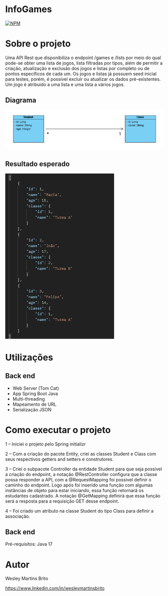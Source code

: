 # InfoGames 
[![NPM](https://img.shields.io/npm/l/react)](https://github.com/wesleymartinsbrito/api-school/blob/main/LICENSE) 

# Sobre o projeto

Uma API Rest que disponibiliza o endpoint /games e /lists por meio do qual pode-se obter uma lista de jogos, lista filtradas por tipos, além de permitir a criação, atualização e exclusão dos jogos e listas por completo ou de pontos específicos de cada um. Os jogos e listas já possuem seed inicial para testes, porém, é possível excluir ou atualizar os dados pré-existentes. Um jogo é atribuido a uma lista e uma lista a vários jogos. 

## Diagrama
![Diagrama de classes](https://github.com/wesleymartinsbrito/api-school/blob/main/assets/Screenshot_194.png)

## Resultado esperado
![Resultado](https://github.com/wesleymartinsbrito/api-school/blob/main/assets/Screenshot_195.png)

# Utilizações
## Back end
-	Web Server (Tom Cat)
-	App Spring Boot Java
-	Multi-threading
-	Mapeamento de URL
-	Serialização JSON

# Como executar o projeto

1 – Iniciei o projeto pelo Spring initializr

2 – Com a criação do pacote Entity, criei as classes Student e Class com seus respectivos getters and setters e construtores.

3 – Criei o subpacote Controller da entidade Student para que seja possível a criação do endpoint, a notação @RestController configura que a classe possa responder a API, com a @RequestMapping foi possível definir o caminho do endpoint. Logo após foi inserido uma função com algumas instâncias de objeto para estar iniciando, essa função retornará os estudantes cadastrado. A notação @GetMapping definirá que essa função será a resposta para a requisição GET desse endpoint.

4 – Foi criado um atributo na classe Student do tipo Class para definir a associação.


## Back end
Pré-requisitos: Java 17

# Autor

Wesley Martins Brito

https://www.linkedin.com/in/wesleymartinsbrito
